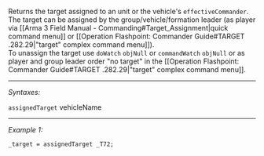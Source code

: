 Returns the target assigned to an unit or the vehicle's `effectiveCommander`. The target can be assigned by the group/vehicle/formation leader (as player via [[Arma 3 Field Manual - Commanding#Target_Assignment|quick command menu]] or [[Operation Flashpoint: Commander Guide#TARGET .282.29|"target" complex command menu]]).<br>
To unassign the target use `doWatch` `objNull` or `commandWatch` `objNull` or as player and group leader order "no target" in the [[Operation Flashpoint: Commander Guide#TARGET .282.29|"target" complex command menu]].


---
*Syntaxes:*

`assignedTarget` vehicleName

---
*Example 1:*

```sqf
_target = assignedTarget _T72;
```
